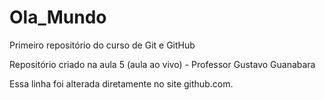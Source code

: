 # Ola_Mundo
Primeiro repositório do curso de Git e GitHub

Repositório criado na aula 5 (aula ao vivo) - Professor Gustavo Guanabara

Essa linha foi alterada diretamente no site github.com.
